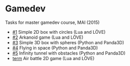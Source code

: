 # Gamedev

Tasks for master gamedev course, MAI (2015)

* [#1](lab1) Simple 2D box with circles (Lua and LÖVE)
* [#2](lab2) Arkanoid game (Lua and LÖVE)
* [#3](lab3) Simple 3D box with spheres (Python and Panda3D)
* [#4](lab4) Flying in space (Python and Panda3D)
* [#5](lab5) Infinity tunnel with obstacles (Python and Panda3D)
* [term](term) Air battle 2D game (Lua and LÖVE)
